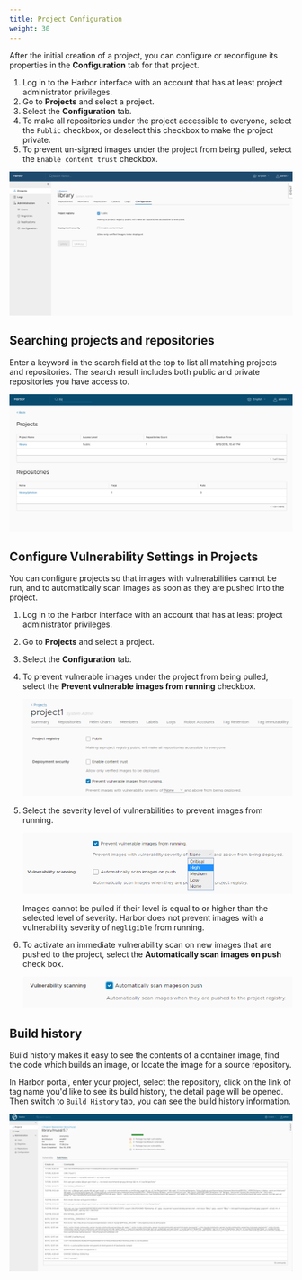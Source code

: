 ```yaml
---
title: Project Configuration
weight: 30
---
```


After the initial creation of a project, you can configure or reconfigure its properties in the **Configuration** tab for that project.

1. Log in to the Harbor interface with an account that has at least project administrator privileges.
1. Go to **Projects** and select a project. 
1. Select the **Configuration** tab.
1. To make all repositories under the project accessible to everyone, select the `Public` checkbox, or deselect this checkbox to make the project private.
1. To prevent un-signed images under the project from being pulled, select the `Enable content trust` checkbox.

![browse project](../../img/project-configuration.png)

## Searching projects and repositories

Enter a keyword in the search field at the top to list all matching projects and repositories. The search result includes both public and private repositories you have access to.  

![browse project](../../img/new-search.png)

## Configure Vulnerability Settings in Projects

You can configure projects so that images with vulnerabilities cannot be run, and to automatically scan images as soon as they are pushed into the project.

1. Log in to the Harbor interface with an account that has at least project administrator privileges.
1. Go to **Projects** and select a project. 
1. Select the **Configuration** tab.
1. To prevent vulnerable images under the project from being pulled, select the **Prevent vulnerable images from running** checkbox.

   ![Prevent vulnerable images from running](../../img/prevent-vulnerable-images.png)

1. Select the severity level of vulnerabilities to prevent images from running.

   ![Set vulnerability threshold](../../img/set-vulnerability-threshold.png)
   
   Images cannot be pulled if their level is equal to or higher than the selected level of severity. Harbor does not prevent images with a vulnerability severity of `negligible` from running.
1. To activate an immediate vulnerability scan on new images that are pushed to the project, select the **Automatically scan images on push** check box.

   ![Automatically scan images on push](../../img/scan-on-push.png)

## Build history

Build history makes it easy to see the contents of a container image, find the code which builds an image, or locate the image for a source repository.

In Harbor portal, enter your project, select the repository, click on the link of tag name you'd like to see its build history, the detail page will be opened. Then switch to `Build History` tab, you can see the build history information.

![build history](../../img/build-history.png)
